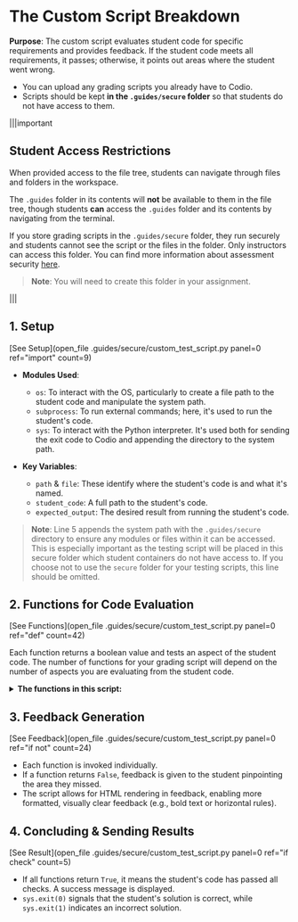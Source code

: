 # The Custom Script Breakdown
**Purpose**: The custom script evaluates student code for specific requirements and provides feedback. If the student code meets all requirements, it passes; otherwise, it points out areas where the student went wrong.

 - You can upload any grading scripts you already have to Codio. 
 - Scripts should be kept **in the `.guides/secure` folder** so that students do not have access to them.

|||important
## Student Access Restrictions

When provided access to the file tree, students can navigate through files and folders in the workspace. 

The `.guides` folder in its contents will **not** be available to them in the file tree, though students **can** access the `.guides` folder and its contents by navigating from the terminal.

If you store grading scripts in the `.guides/secure` folder, they run securely and students cannot see the script or the files in the folder. Only instructors can access this folder. You can find more information about assessment security [here](https://docs.codio.com/instructors/authoring/assessments/assessment-security.html#assessment-security).

> **Note**: You will need to create this folder in your assignment.

|||

## 1. Setup

[See Setup](open_file .guides/secure/custom_test_script.py panel=0 ref="import" count=9)

- **Modules Used**:
  - `os`: To interact with the OS, particularly to create a file path to the student code and manipulate the system path.
  - `subprocess`: To run external commands; here, it's used to run the student's code.
  - `sys`: To interact with the Python interpreter. It's used both for sending the exit code to Codio and appending the directory to the system path.

- **Key Variables**:
  - `path` & `file`: These identify where the student's code is and what it's named.
  - `student_code`: A full path to the student's code.
  - `expected_output`: The desired result from running the student's code.

> **Note**: Line 5 appends the system path with the `.guides/secure` directory to ensure any modules or files within it can be accessed. This is especially important as the testing script will be placed in this secure folder which student containers do not have access to. If you choose not to use the `secure` folder for your testing scripts, this line should be omitted.

## 2. Functions for Code Evaluation

[See Functions](open_file .guides/secure/custom_test_script.py panel=0 ref="def" count=42)

Each function returns a boolean value and tests an aspect of the student code. The number of functions for your grading script will depend on the number of aspects you are evaluating from the student code.

<details>
<summary><strong>The functions in this script:</strong></summary>

- `count_prints`: Checks if the student used exactly one `print` statement.
- `check_output`: Compares the student's output to the expected output.
- `count_variables`: Verifies that two variables were used.
- `no_empty_string`: Ensures no empty strings (`""` or `''`) exist in the code.
- `check_concat`: Checks if the student concatenated two strings.

</details>


## 3. Feedback Generation

[See Feedback](open_file .guides/secure/custom_test_script.py panel=0 ref="if not" count=24)

- Each function is invoked individually.
- If a function returns `False`, feedback is given to the student pinpointing the area they missed.
- The script allows for HTML rendering in feedback, enabling more formatted, visually clear feedback (e.g., bold text or horizontal rules).


## 4. Concluding & Sending Results

[See Result](open_file .guides/secure/custom_test_script.py panel=0 ref="if check" count=5)

- If all functions return `True`, it means the student's code has passed all checks. A success message is displayed.
- `sys.exit(0)` signals that the student's solution is correct, while `sys.exit(1)` indicates an incorrect solution.
